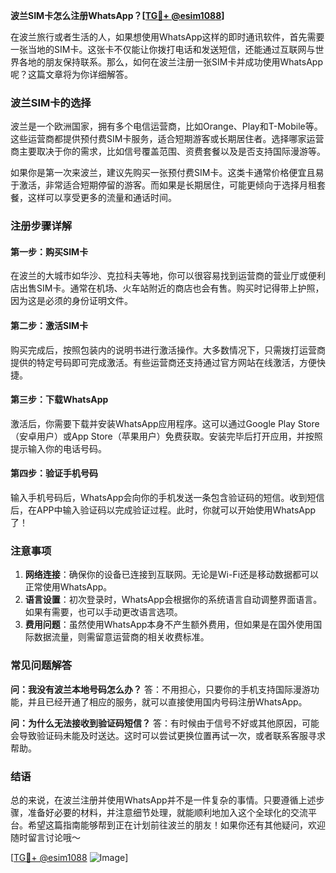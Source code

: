 **波兰SIM卡怎么注册WhatsApp？[[TG💪+ @esim1088](https://t.me/s/esim1088)]**

在波兰旅行或者生活的人，如果想使用WhatsApp这样的即时通讯软件，首先需要一张当地的SIM卡。这张卡不仅能让你拨打电话和发送短信，还能通过互联网与世界各地的朋友保持联系。那么，如何在波兰注册一张SIM卡并成功使用WhatsApp呢？这篇文章将为你详细解答。

### 波兰SIM卡的选择

波兰是一个欧洲国家，拥有多个电信运营商，比如Orange、Play和T-Mobile等。这些运营商都提供预付费SIM卡服务，适合短期游客或长期居住者。选择哪家运营商主要取决于你的需求，比如信号覆盖范围、资费套餐以及是否支持国际漫游等。

如果你是第一次来波兰，建议先购买一张预付费SIM卡。这类卡通常价格便宜且易于激活，非常适合短期停留的游客。而如果是长期居住，可能更倾向于选择月租套餐，这样可以享受更多的流量和通话时间。

### 注册步骤详解

#### 第一步：购买SIM卡

在波兰的大城市如华沙、克拉科夫等地，你可以很容易找到运营商的营业厅或便利店出售SIM卡。通常在机场、火车站附近的商店也会有售。购买时记得带上护照，因为这是必须的身份证明文件。

#### 第二步：激活SIM卡

购买完成后，按照包装内的说明书进行激活操作。大多数情况下，只需拨打运营商提供的特定号码即可完成激活。有些运营商还支持通过官方网站在线激活，方便快捷。

#### 第三步：下载WhatsApp

激活后，你需要下载并安装WhatsApp应用程序。这可以通过Google Play Store（安卓用户）或App Store（苹果用户）免费获取。安装完毕后打开应用，并按照提示输入你的电话号码。

#### 第四步：验证手机号码

输入手机号码后，WhatsApp会向你的手机发送一条包含验证码的短信。收到短信后，在APP中输入验证码以完成验证过程。此时，你就可以开始使用WhatsApp了！

### 注意事项

1. **网络连接**：确保你的设备已连接到互联网。无论是Wi-Fi还是移动数据都可以正常使用WhatsApp。
2. **语言设置**：初次登录时，WhatsApp会根据你的系统语言自动调整界面语言。如果有需要，也可以手动更改语言选项。
3. **费用问题**：虽然使用WhatsApp本身不产生额外费用，但如果是在国外使用国际数据流量，则需留意运营商的相关收费标准。

### 常见问题解答

**问：我没有波兰本地号码怎么办？**
答：不用担心，只要你的手机支持国际漫游功能，并且已经开通了相应的服务，就可以直接使用国内号码注册WhatsApp。

**问：为什么无法接收到验证码短信？**
答：有时候由于信号不好或其他原因，可能会导致验证码未能及时送达。这时可以尝试更换位置再试一次，或者联系客服寻求帮助。

### 结语

总的来说，在波兰注册并使用WhatsApp并不是一件复杂的事情。只要遵循上述步骤，准备好必要的材料，并注意细节处理，就能顺利地加入这个全球化的交流平台。希望这篇指南能够帮到正在计划前往波兰的朋友！如果你还有其他疑问，欢迎随时留言讨论哦～ 

[[TG💪+ @esim1088](https://t.me/s/esim1088) ![Image](https://i.postimg.cc/4NQfJmqS/Snipaste-2025-05-13-00-14-12.png)]